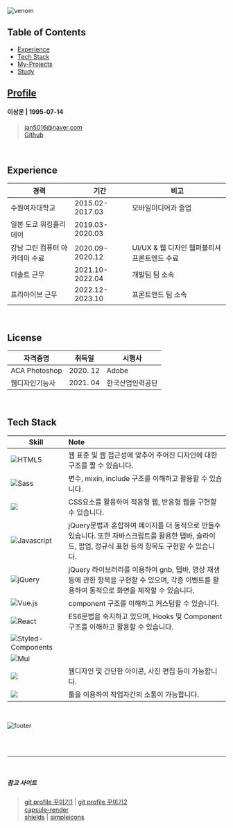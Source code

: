 ![venom](https://capsule-render.vercel.app/api?type=venom&height=300&text=Welcome&fontSize=90&color=0:8871e5,100:b678c4&stroke=b678c4&desc=This%20is%20Sangwoon's%20storage&descSize=30&descAlign=75&descAlignY=80&)

## Table of Contents
* [Experience](https://github.com/un0714/Dev-Docs/tree/main?tab=readme-ov-file#experience)
* [Tech Stack](https://github.com/un0714/Dev-Docs/tree/main?tab=readme-ov-file#tech-stack)
* [My-Projects](https://github.com/un0714/Dev-Docs/tree/main/My-Projects#readme)
* [Study](https://github.com/un0714/Dev-Docs/tree/main/Study-Docs)

## [Profile](https://github.com/un0714/Dev-Docs/blob/main/Profile.md)
#### 이상운 | 1995-07-14 <br/>
> jan5016@naver.com <br/>
> [Github](https://github.com/un0714) 

<br/>

## Experience
경력 | 기간 | 비고
-- | -- | --
수원여자대학교 | 2015.02-2017.03 | 모바일미디어과 졸업
일본 도쿄 워킹홀리데이 | 2019.03-2020.03 
강남 그린 컴퓨터 아카데미 수료 | 2020.09-2020.12 | UI/UX & 웹 디자인 웹퍼블리셔 프론트엔드 수료 
더솔트 근무 | 2021.10-2022.04 | 개발팀 팀 소속
프리아이브 근무 | 2022.12-2023.10 | 프론트앤드 팀 소속

<br/>

## License
자격증명 | 취득일 | 시행사
-- | -- | --
ACA Photoshop | 2020. 12 |  Adobe
웹디자인기능사 | 2021. 04 | 한국산업인력공단

<br/>

## Tech Stack
Skill | Note
-- | :--
![HTML5](https://img.shields.io/badge/HTML-E34F26?style=flat-square&logo=html5&logoColor=white) | 웹 표준 및 웹 접근성에 맞추어 주어진 디자인에 대한 구조를 짤 수 있습니다.
![Sass](https://img.shields.io/badge/Sass-CC6699?style=flat-square&logo=sass&logoColor=white) | 변수, mixin, include 구조를 이해하고 활용할 수 있습니다.
<img src="https://img.shields.io/badge/CSS3-1572B6?style=flat-square&logo=CSS3&logoColor=white"/> | CSS요소를 활용하여 적응형 웹, 반응형 웹을 구현할 수 있습니다.
![Javascript](https://img.shields.io/badge/Javascript-F7DF1E?style=flat-square&logo=javascript&logoColor=black) | jQuery문법과 혼합하여 페이지를 더 동적으로 만들수 있습니다. 또한 자바스크립트를 활용한 탭바, 슬라이드, 팝업, 정규식 표현 등의 항목도 구현할 수 있습니다.
![jQuery](https://img.shields.io/badge/jQuery-0769AD?style=flat-square&logo=jQuery&logoColor=white) | jQuery 라이브러리를 이용하여 gnb, 탭바, 영상 재생 등에 관한 항목을 구현할 수 있으며, 각종 이벤트를 활용하여 동적으로 화면을 제작할 수 있습니다.
![Vue.js](https://img.shields.io/badge/vue-4FC08D?style=flat-square&logo=vue.js&logoColor=white) | component 구조를 이해하고 커스텀할 수 있습니다.
![React](https://img.shields.io/badge/React-53C1DE?style=flat-square&logo=react&logoColor=white) | ES6문법을 숙지하고 있으며, Hooks 및 Component 구조를 이해하고 활용할 수 있습니다.
![Styled-Components](https://img.shields.io/badge/Styled_Components-DB7C85?style=flat-square&logo=styled-components&logoColor=white) | 
![Mui](https://img.shields.io/badge/Mui-007FFF.svg?style=flat-square&logo=mui&logoColor=white) | 
<img src="https://img.shields.io/badge/Photoshop-31A8FF?style=flat-square&logo=adobephotoshop&logoColor=black"/> | 웹디자인 및 간단한 아이콘, 사진 편집 등이 가능합니다.
<img src="https://img.shields.io/badge/figma-F24E1E?style=flat-square&logo=figma&logoColor=black"/> | 툴을 이용하여 작업자간의 소통이 가능합니다.

<br />



![footer](https://capsule-render.vercel.app/api?section=footer&type=waving&color=0:8871e5,100:b678c4)

<br/>
<br/>

***

<br/>

##### 참고 사이트
> [git profile 꾸미기1](https://newwisdom.tistory.com/12) | [git profile 꾸미기2](https://velog.io/@woo0_hooo/Github-github-profile-%EA%B0%84%EC%A7%80%EB%82%98%EA%B2%8C-%EA%BE%B8%EB%AF%B8%EA%B8%B0) <br/>
> [capsule-render](https://github.com/kyechan99/capsule-render/blob/master/docs/README_kr.md) <br/>
> [shields](https://shields.io/) | [simpleicons](https://simpleicons.org/)


